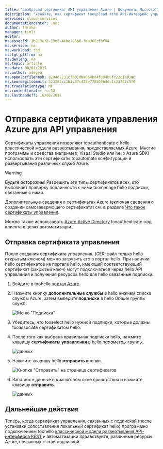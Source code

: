 ```yaml
---
title: "aaaUpload сертификат API управления Azure | Документы Microsoft"
description: "Узнайте, как сертификат tooupload athe API-Интерфейс управления для hello классический портал Azure."
services: cloud-services
documentationcenter: .net
author: Thraka
manager: timlt
editor: 
ms.assetid: 1b813833-39c8-46be-8666-fd0960cfbf04
ms.service: na
ms.workload: tbd
ms.tgt_pltfrm: na
ms.devlang: na
ms.topic: article
ms.date: 08/01/2017
ms.author: adegeo
ms.openlocfilehash: 8294d7131cfb01dba664bd4fd04b6fc22c1e93ac
ms.sourcegitcommit: 523283cc1b3c37c428e77850964dc1c33742c5f0
ms.translationtype: MT
ms.contentlocale: ru-RU
ms.lasthandoff: 10/06/2017
---
```

# <a name="upload-an-azure-management-api-management-certificate"></a>Отправка сертификата управления Azure для API управления
Сертификаты управления позволяют tooauthenticate с hello классической модели развертывания, предоставляемых Azure. Многие программы и средства (например, Visual Studio или hello Azure SDK) использовать эти сертификаты tooautomate конфигурации и развертывания различных служб Azure. 

> [!WARNING]
> Будьте осторожны! Разрешить эти типы сертификатов всех, кто выполняет проверку подлинности с ними toomanage hello подписки, связанные с ними.
>
>

Дополнительные сведения о сертификатах Azure (включая сведения о создании самозаверяющего сертификата) см. в разделе [Что такое сертификаты управления](cloud-services/cloud-services-certs-create.md#what-are-management-certificates).

Можно также использовать [Azure Active Directory](https://azure.microsoft.com/en-us/services/active-directory/) tooauthenticate-код клиента в целях автоматизации.

## <a name="upload-a-management-certificate"></a>Отправка сертификата управления
После создания сертификата управления, (CER-файл только hello открытым ключом) можно загрузить его в портал hello. При наличии hello сертификатов на портале hello, имеющий соответствующий сертификат (закрытый ключ) могут подключаться через hello API управления и получения ресурсов hello для hello связанные подписки.

1. Войдите в toohello [портал Azure](http://portal.azure.com).
2. Нажмите кнопку **дополнительные службы** в hello нижнем списке службы Azure, затем выберите **подписки** в hello _Общие_ группы служб.

    ![Меню "Подписка"](./media/azure-api-management-certs/subscriptions_menu.png)

3. Убедитесь, что tooselect hello нужной подписки, которые должны tooassociate сертификатом hello.     
4. После того как выбрана правильная подписка hello, нажмите клавишу **сертификаты управления** в hello _параметры_ группы.

    ![данных](./media/azure-api-management-certs/mgmtcerts_menu.png)

5. Нажмите клавишу hello **отправить** кнопки.

    ![Кнопка "Отправить" на странице сертификатов](./media/azure-api-management-certs/certificates_page.png)
6. Заполните данные в диалоговом окне приветствия и нажмите клавишу **отправить**.

    ![данных](./media/azure-api-management-certs/certificate_details.png)

## <a name="next-steps"></a>Дальнейшие действия
Теперь, когда сертификат управления, связанных с подпиской (после установки сопоставления локальный сертификат hello) программно подключением toohello [классической модели развертывания API-интерфейса REST](https://msdn.microsoft.com/library/azure/mt420159.aspx) и автоматизации Здравствуйте, различные ресурсы Azure, связанных с этой подпиской.

